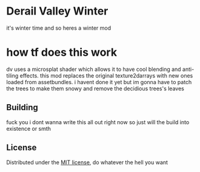 <!-- TITLE -->
<h1>Derail Valley Winter</h1>
<p>
	it's winter time and so heres a winter mod
</p>

<h1>how tf does this work</h1>
<p>
	dv uses a microsplat shader which allows it to have cool blending and anti-tiling effects. this mod replaces the original texture2darrays with new ones loaded from assetbundles. i havent done it yet but im gonna have to patch the trees to make them snowy and remove the decidious trees's leaves
</p>

<!-- BUILDING -->
## Building

fuck you i dont wanna write this all out right now so just will the build into existence or smth


<!-- LICENSE -->

## License

Distributed under the <a href="https://github.com/aeughsendhelp/dvwinter/blob/main/LICENSE">MIT license</a>, do whatever the hell you want

